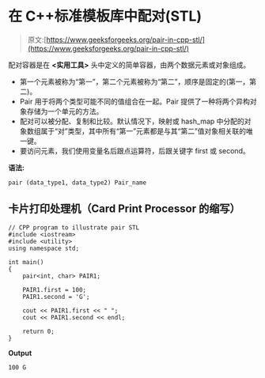 # 在 C++标准模板库中配对(STL)

> 原文:[https://www.geeksforgeeks.org/pair-in-cpp-stl/](https://www.geeksforgeeks.org/pair-in-cpp-stl/)

配对容器是在 **<实用工具>** 头中定义的简单容器，由两个数据元素或对象组成。

*   第一个元素被称为“第一”，第二个元素被称为“第二”，顺序是固定的(第一，第二)。
*   Pair 用于将两个类型可能不同的值组合在一起。Pair 提供了一种将两个异构对象存储为一个单元的方法。
*   配对可以被分配、复制和比较。默认情况下，映射或 hash_map 中分配的对象数组属于“对”类型，其中所有“第一”元素都是与其“第二”值对象相关联的唯一键。
*   要访问元素，我们使用变量名后跟点运算符，后跟关键字 first 或 second。

**语法:**

```
pair (data_type1, data_type2) Pair_name
```

## 卡片打印处理机（Card Print Processor 的缩写）

```
// CPP program to illustrate pair STL
#include <iostream>
#include <utility>
using namespace std;

int main()
{
    pair<int, char> PAIR1;

    PAIR1.first = 100;
    PAIR1.second = 'G';

    cout << PAIR1.first << " ";
    cout << PAIR1.second << endl;

    return 0;
}
```

**Output**

```
100 G
```